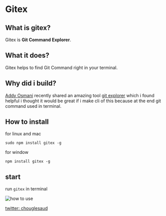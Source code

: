 # Gitex

## What is gitex?

Gitex is **Git Command Explorer**.

## What it does?

Gitex helps to find Git Command right in your terminal.

## Why did i build?

[Addy Osmani](https://twitter.com/addyosmani/status/1228974800187658241) recently shared an amazing tool [git explorer](https://gitexplorer.com) which i found helpful i thought it would be great if i make cli of this because at the end git command used in terminal.

## How to install

for linux and mac

```
sudo npm install gitex -g
```

for window

```
npm install gitex -g
```

## start

run `gitex` in terminal

![how to use](https://res.cloudinary.com/codebond/image/upload/v1582196593/rivbktskcnwdxrombyu3.gif)

[twitter: chouglesaud](https://twitter.com/chouglesaud)
